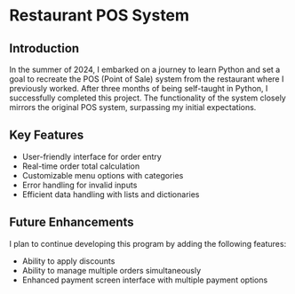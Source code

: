 # Restaurant POS System

## Introduction

In the summer of 2024, I embarked on a journey to learn Python and set a goal to recreate the POS (Point of Sale) system from the restaurant where I previously worked. After three months of being self-taught in Python, I successfully completed this project. The functionality of the system closely mirrors the original POS system, surpassing my initial expectations.

## Key Features

- User-friendly interface for order entry
- Real-time order total calculation
- Customizable menu options with categories
- Error handling for invalid inputs
- Efficient data handling with lists and dictionaries

## Future Enhancements

I plan to continue developing this program by adding the following features:

- Ability to apply discounts
- Ability to manage multiple orders simultaneously
- Enhanced payment screen interface with multiple payment options
